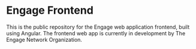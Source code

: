 # Engage Frontend

This is the public repository for the Engage web application frontend, built using Angular. The frontend web app is currently in development by The Engage Network Organization.
